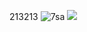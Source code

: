 213213
![7sa](https://user-images.githubusercontent.com/102012155/173037784-d9e02c40-7d99-4349-8d96-129e60dc12b4.JPG)
![](../7sa.JPG)